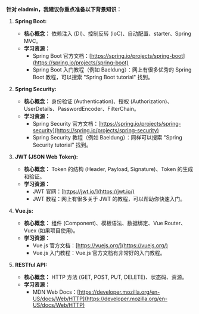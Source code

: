 **针对 eladmin，我建议你重点准备以下背景知识：**

1. **Spring Boot:**
    
    - **核心概念：** 依赖注入 (DI)、控制反转 (IoC)、自动配置、starter、Spring MVC。
    - **学习资源：**
        - Spring Boot 官方文档：[https://spring.io/projects/spring-boot](https://spring.io/projects/spring-boot)
        - Spring Boot 入门教程（例如 Baeldung）：网上有很多优秀的 Spring Boot 教程，可以搜索 "Spring Boot tutorial" 找到。
2. **Spring Security:**
    
    - **核心概念：** 身份验证 (Authentication)、授权 (Authorization)、UserDetails、PasswordEncoder、FilterChain。
    - **学习资源：**
        - Spring Security 官方文档：[https://spring.io/projects/spring-security](https://spring.io/projects/spring-security)
        - Spring Security 教程（例如 Baeldung）：同样可以搜索 "Spring Security tutorial" 找到。
3. **JWT (JSON Web Token):**
    
    - **核心概念：** Token 的结构 (Header, Payload, Signature)、Token 的生成和验证。
    - **学习资源：**
        - JWT 官网：[https://jwt.io/](https://jwt.io/)
        - JWT 教程：网上有很多关于 JWT 的教程，可以帮助你快速入门。
4. **Vue.js:**
    
    - **核心概念：** 组件 (Component)、模板语法、数据绑定、Vue Router、Vuex (如果项目使用)。
    - **学习资源：**
        - Vue.js 官方文档：[https://vuejs.org/](https://vuejs.org/)
        - Vue.js 入门教程：Vue.js 官方文档有非常好的入门教程。
5. **RESTful API:**
    
    - **核心概念：** HTTP 方法 (GET, POST, PUT, DELETE)、状态码、资源。
    - **学习资源：**
        - MDN Web Docs：[https://developer.mozilla.org/en-US/docs/Web/HTTP](https://developer.mozilla.org/en-US/docs/Web/HTTP)